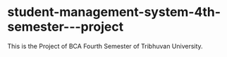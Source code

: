 # student-management-system-4th-semester---project
This is the Project of BCA Fourth Semester of Tribhuvan University.
